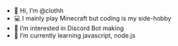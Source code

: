 - 👋 Hi, I’m @clothh
- 💻 I mainly play Minecraft but coding is my side-hobby
- 👀 I’m interested in Discord Bot making
- 🌱 I’m currently learning javascript, node.js


